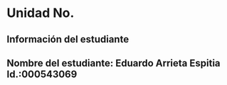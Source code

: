 # Unidad No. 
## Información del estudiante  
Nombre del estudiante: Eduardo Arrieta Espitia
Id.:000543069
---

